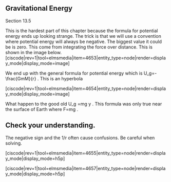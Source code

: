 ## Gravitational Energy 

<stop-note>
    <span slot="message">Section 13.5</span>
</stop-note>

This is the hardest part of this chapter because the formula for potential energy ends up looking strange. The trick is that we will use a convention where potential energy will always be negative. The biggest value it could be is zero. This come from integrating the force over distance. This is shown in the image below. 
[ciscode|rev=1|tool=elmsmedia|item=4653|entity_type=node|render=display_mode|display_mode=image]

We end up with the general formula for potential energy which is <lrn-math> U_g=-\frac{GmM}{r} </lrn-math>. This is an hyperbola

[ciscode|rev=1|tool=elmsmedia|item=4654|entity_type=node|render=display_mode|display_mode=image]

<lrndesign-sidenote label="Instructor Note" icon="bookmark" bg-color="#c2e5f2">
What happen to the good old <lrn-math> U_g =mg y </lrn-math>. This formula was only true near the surface of Earth where </lrn-math>F=mg </lrn-math>. 
</lrndesign-sidenote>

## Check your understanding. 

The negative sign and the 1/r often cause confusions. Be careful when solving. 

[ciscode|rev=1|tool=elmsmedia|item=4655|entity_type=node|render=display_mode|display_mode=h5p]

[ciscode|rev=1|tool=elmsmedia|item=4657|entity_type=node|render=display_mode|display_mode=h5p]